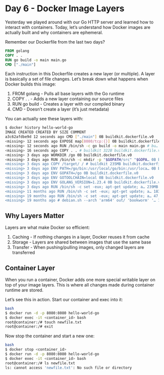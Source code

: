 # Day 6 - Docker Image Layers

Yesterday we played around with our Go HTTP server and learned how to interact with containers. Today, let’s understand how Docker images are actually built and why containers are ephemeral.

Remember our Dockerfile from the last two days?

```Dockerfile
FROM golang
COPY . .
RUN go build -o main main.go
CMD ["./main"]

```

Each instruction in this Dockerfile creates a new layer (or multiple). A layer is basically a set of file changes. Let’s break down what happens when Docker builds this image:

1. FROM golang - Pulls all base layers with the Go runtime
2. COPY . . - Adds a new layer containing our source files
3. RUN go build - Creates a layer with our compiled binary
4. CMD - Doesn’t create a layer (it’s just metadata)

You can actually see these layers with:

```bash
$ docker history hello-world-go
IMAGE CREATED CREATED BY SIZE COMMENT
a3c62afdbe9d 12 seconds ago CMD ["./main"] 0B buildkit.dockerfile.v0
<missing> 12 seconds ago EXPOSE map[8080/tcp:{}] 0B buildkit.dockerfile.v0
<missing> 12 seconds ago RUN /bin/sh -c go build -o main main.go # bu… 81MB buildkit.dockerfile.v0
<missing> 16 seconds ago COPY . . # buildkit 322B buildkit.dockerfile.v0
<missing> 3 days ago WORKDIR /go 0B buildkit.dockerfile.v0
<missing> 3 days ago RUN /bin/sh -c mkdir -p "$GOPATH/src" "$GOPA… 0B buildkit.dockerfile.v0
<missing> 3 days ago COPY /target/ / # buildkit 235MB buildkit.dockerfile.v0
<missing> 3 days ago ENV PATH=/go/bin:/usr/local/go/bin:/usr/loca… 0B buildkit.dockerfile.v0
<missing> 3 days ago ENV GOPATH=/go 0B buildkit.dockerfile.v0
<missing> 3 days ago ENV GOTOOLCHAIN=local 0B buildkit.dockerfile.v0
<missing> 3 days ago ENV GOLANG_VERSION=1.23.4 0B buildkit.dockerfile.v0
<missing> 3 days ago RUN /bin/sh -c set -eux; apt-get update; a… 239MB buildkit.dockerfile.v0
<missing> 11 months ago RUN /bin/sh -c set -eux; apt-get update; a… 183MB buildkit.dockerfile.v0
<missing> 19 months ago RUN /bin/sh -c set -eux; apt-get update; a… 47.8MB buildkit.dockerfile.v0
<missing> 19 months ago # debian.sh --arch 'arm64' out/ 'bookworm' '… 139MB debuerreotype 0.15

```

## Why Layers Matter

Layers are what make Docker so efficient:

1. Caching - If nothing changes in a layer, Docker reuses it from cache
2. Storage - Layers are shared between images that use the same base
3. Transfer - When pushing/pulling images, only changed layers are transferred

## Container Layer

When you run a container, Docker adds one more special writable layer on top of your image layers. This is where all changes made during container runtime are stored.

Let’s see this in action. Start our container and exec into it:

```bash
bash
$ docker run -d -p 8080:8080 hello-world-go
$ docker exec -it <container_id> bash
root@container:/# touch newfile.txt
root@container:/# exit

```

Now stop the container and start a new one:

```bash
bash
$ docker stop <container_id>
$ docker run -d -p 8080:8080 hello-world-go
$ docker exec -it <container_id> bash
root@container:/# ls newfile.txt
ls: cannot access 'newfile.txt': No such file or directory

```
